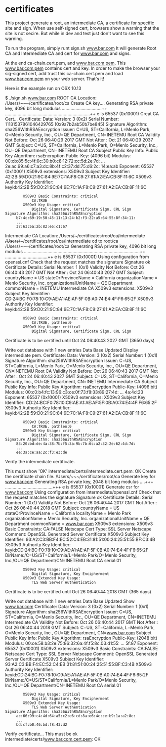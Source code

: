 # certificates

This project generate a root, an intermediate CA, a certificate for specific site and sign.
When use self-signed cert, browsers show a warning that the site is not secire.
But while in dev and test just don't want to see this warning.

To run the program, simply runt sign.sh www.bar.com
It will generate Root CA and Intermediate CA and cert for www.bar.com and signs.

At the end ca-chain.cert.pem, and www.bar.com.pem. This www.bar.com.pem contains cert and key.
In order to make the browser your sig-signed cert, add trust this ca-chain.cert.pem and load www.bar.com.pem on your web server.
That's it!

Here is the example run on OSX 10.13

$ ./sign.sh www.bar.com
ROOT CA Location: /Users/~~~/certificates/root/ca
Create CA key....
Generating RSA private key, 4096 bit long modulus
................................++
....................................................................++
e is 65537 (0x10001)
Creat CA Cert...
Certificate:
    Data:
        Version: 3 (0x2)
        Serial Number: 11131537861046429765 (0x9a7b2ab50b7be845)
    Signature Algorithm: sha256WithRSAEncryption
        Issuer: C=US, ST=California, L=Menlo Park, O=Menlo Security, Inc., OU=QE Department, CN=INETEMU Root CA
        Validity
            Not Before: Oct 26 06:40:29 2017 GMT
            Not After : Oct 21 06:40:29 2037 GMT
        Subject: C=US, ST=California, L=Menlo Park, O=Menlo Security, Inc., OU=QE Department, CN=INETEMU Root CA
        Subject Public Key Info:
            Public Key Algorithm: rsaEncryption
                Public-Key: (4096 bit)
                Modulus:
                    00:cb:85:5c:4f:0c:30:b0:c8:12:72:cc:5d:2e:7d:
                    ...
                    2e:ac:99:a6:c7:a3:dc:8b:4f:c2:37:dd:75:d6:2c:
                    14:ea:ab
                Exponent: 65537 (0x10001)
        X509v3 extensions:
            X509v3 Subject Key Identifier:
                42:2B:59:D0:21:9C:84:9E:7C:1A:F8:C9:27:61:A2:EA:CB:8F:11:6C
            X509v3 Authority Key Identifier:
                keyid:42:2B:59:D0:21:9C:84:9E:7C:1A:F8:C9:27:61:A2:EA:CB:8F:11:6C

            X509v3 Basic Constraints: critical
                CA:TRUE
            X509v3 Key Usage: critical
                Digital Signature, Certificate Sign, CRL Sign
    Signature Algorithm: sha256WithRSAEncryption
         b7:4c:69:19:50:45:11:13:24:b2:f3:22:a5:64:55:8f:34:11:
         ...
         37:63:5a:2b:82:e6:c1:67
Intermediate CA Location: /Users/~~~/certificates/root/ca/intermediate
/Users/~~~/certificates/root/ca/intermediate
cd to root/ca
/Users/~~~/certificates/root/ca
Generating RSA private key, 4096 bit long modulus
.............................................................................................++
..................................++
e is 65537 (0x10001)
Using configuration from openssl.cnf
Check that the request matches the signature
Signature ok
Certificate Details:
        Serial Number: 1 (0x1)
        Validity
            Not Before: Oct 26 06:40:43 2017 GMT
            Not After : Oct 24 06:40:43 2027 GMT
        Subject:
            countryName               = US
            stateOrProvinceName       = California
            organizationName          = Menlo Security, Inc.
            organizationalUnitName    = QE Department
            commonName                = INETEMU Intermediate CA
        X509v3 extensions:
            X509v3 Subject Key Identifier:
                CD:24:BC:F0:78:10:C9:AE:A1:AE:AF:5F:0B:A0:74:E4:4F:F6:65:2F
            X509v3 Authority Key Identifier:
                keyid:42:2B:59:D0:21:9C:84:9E:7C:1A:F8:C9:27:61:A2:EA:CB:8F:11:6C

            X509v3 Basic Constraints: critical
                CA:TRUE, pathlen:0
            X509v3 Key Usage: critical
                Digital Signature, Certificate Sign, CRL Sign
Certificate is to be certified until Oct 24 06:40:43 2027 GMT (3650 days)

Write out database with 1 new entries
Data Base Updated
Display intermediate pem.
Certificate:
    Data:
        Version: 3 (0x2)
        Serial Number: 1 (0x1)
    Signature Algorithm: sha256WithRSAEncryption
        Issuer: C=US, ST=California, L=Menlo Park, O=Menlo Security, Inc., OU=QE Department, CN=INETEMU Root CA
        Validity
            Not Before: Oct 26 06:40:43 2017 GMT
            Not After : Oct 24 06:40:43 2027 GMT
        Subject: C=US, ST=California, O=Menlo Security, Inc., OU=QE Department, CN=INETEMU Intermediate CA
        Subject Public Key Info:
            Public Key Algorithm: rsaEncryption
                Public-Key: (4096 bit)
                Modulus:
                    00:c0:b4:fc:13:96:c3:ce:0f:73:f8:33:89:27:4d:
                    ...
                    4a:4d:23
                Exponent: 65537 (0x10001)
        X509v3 extensions:
            X509v3 Subject Key Identifier:
                CD:24:BC:F0:78:10:C9:AE:A1:AE:AF:5F:0B:A0:74:E4:4F:F6:65:2F
            X509v3 Authority Key Identifier:
                keyid:42:2B:59:D0:21:9C:84:9E:7C:1A:F8:C9:27:61:A2:EA:CB:8F:11:6C

            X509v3 Basic Constraints: critical
                CA:TRUE, pathlen:0
            X509v3 Key Usage: critical
                Digital Signature, Certificate Sign, CRL Sign
    Signature Algorithm: sha256WithRSAEncryption
         83:20:bd:de:4a:38:7b:f5:3a:9b:7b:6c:a2:32:2e:62:4d:7d:
         ...
         ee:3a:ce:aa:2c:f3:e3:de
Verify the intermediate certificate.

This must show 'OK'
intermediate/certs/intermediate.cert.pem: OK
Create the certificate chain file.
/Users/~~~/certificates/root/ca
Generate key for www.bar.com
Generating RSA private key, 2048 bit long modulus
....+++
......................................+++
e is 65537 (0x10001)
Generate csr for www.bar.com
Using configuration from intermediate/openssl.cnf
Check that the request matches the signature
Signature ok
Certificate Details:
        Serial Number: 1 (0x1)
        Validity
            Not Before: Oct 26 06:40:44 2017 GMT
            Not After : Oct 26 06:40:44 2018 GMT
        Subject:
            countryName               = US
            stateOrProvinceName       = California
            localityName              = Menlo Park
            organizationName          = Menlo Security, Inc.
            organizationalUnitName    = QE Department
            commonName                = www.bar.com
        X509v3 extensions:
            X509v3 Basic Constraints:
                CA:FALSE
            Netscape Cert Type:
                SSL Server
            Netscape Comment:
                OpenSSL Generated Server Certificate
            X509v3 Subject Key Identifier:
                93:A2:C3:BB:F4:EC:52:C4:EB:31:81:51:00:24:25:51:55:BF:C3:4B
            X509v3 Authority Key Identifier:
                keyid:CD:24:BC:F0:78:10:C9:AE:A1:AE:AF:5F:0B:A0:74:E4:4F:F6:65:2F
                DirName:/C=US/ST=California/L=Menlo Park/O=Menlo Security, Inc./OU=QE Department/CN=INETEMU Root CA
                serial:01

            X509v3 Key Usage: critical
                Digital Signature, Key Encipherment
            X509v3 Extended Key Usage:
                TLS Web Server Authentication
Certificate is to be certified until Oct 26 06:40:44 2018 GMT (365 days)

Write out database with 1 new entries
Data Base Updated
Show www.bar.com
Certificate:
    Data:
        Version: 3 (0x2)
        Serial Number: 1 (0x1)
    Signature Algorithm: sha256WithRSAEncryption
        Issuer: C=US, ST=California, O=Menlo Security, Inc., OU=QE Department, CN=INETEMU Intermediate CA
        Validity
            Not Before: Oct 26 06:40:44 2017 GMT
            Not After : Oct 26 06:40:44 2018 GMT
        Subject: C=US, ST=California, L=Menlo Park, O=Menlo Security, Inc., OU=QE Department, CN=www.bar.com
        Subject Public Key Info:
            Public Key Algorithm: rsaEncryption
                Public-Key: (2048 bit)
                Modulus:
                    00:ce:58:b3:2e:75:86:32:6a:4f:f5:8c:03:d1:55:
                    ...
                    5f:87
                Exponent: 65537 (0x10001)
        X509v3 extensions:
            X509v3 Basic Constraints:
                CA:FALSE
            Netscape Cert Type:
                SSL Server
            Netscape Comment:
                OpenSSL Generated Server Certificate
            X509v3 Subject Key Identifier:
                93:A2:C3:BB:F4:EC:52:C4:EB:31:81:51:00:24:25:51:55:BF:C3:4B
            X509v3 Authority Key Identifier:
                keyid:CD:24:BC:F0:78:10:C9:AE:A1:AE:AF:5F:0B:A0:74:E4:4F:F6:65:2F
                DirName:/C=US/ST=California/L=Menlo Park/O=Menlo Security, Inc./OU=QE Department/CN=INETEMU Root CA
                serial:01

            X509v3 Key Usage: critical
                Digital Signature, Key Encipherment
            X509v3 Extended Key Usage:
                TLS Web Server Authentication
    Signature Algorithm: sha256WithRSAEncryption
         ac:66:99:c4:4d:64:a5:c2:e6:cd:8a:e6:4c:ce:b9:1a:a2:8c:
         ...
         bd:cf:b0:46:bd:f8:43:d2
Verify ceritificate...
This must be ok
intermediate/certs/www.bar.com.cert.pem: OK
